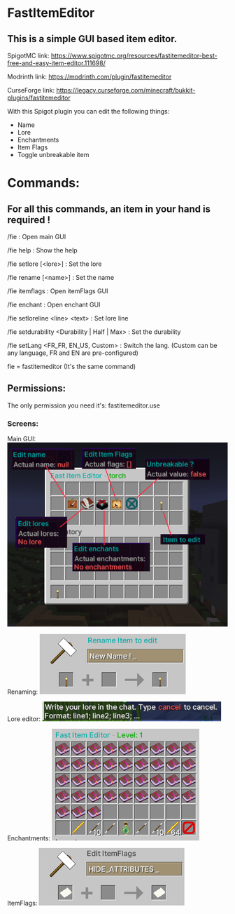 # FastItemEditor

## This is a simple GUI based item editor.

SpigotMC link: https://www.spigotmc.org/resources/fastitemeditor-best-free-and-easy-item-editor.111698/

Modrinth link: https://modrinth.com/plugin/fastitemeditor

CurseForge link: https://legacy.curseforge.com/minecraft/bukkit-plugins/fastitemeditor

With this Spigot plugin you can edit the following things:

- Name
- Lore
- Enchantments
- Item Flags
- Toggle unbreakable item

# Commands:
## For all this commands, an item in your hand is required !

/fie : Open main GUI

/fie help : Show the help

/fie setlore [&lt;lore&gt;] : Set the lore

/fie rename [&lt;name&gt;] : Set the name

/fie itemflags : Open itemFlags GUI

/fie enchant : Open enchant GUI

/fie setloreline &lt;line&gt; &lt;text&gt; : Set lore line

/fie setdurability &lt;Durability | Half | Max&gt; : Set the durability

/fie setLang &lt;FR_FR, EN_US, Custom&gt; : Switch the lang. (Custom can be any language, FR and EN are pre-configured)

fie = fastitemeditor (It's the same command)

## Permissions:
The only permission you need it's: fastitemeditor.use

### Screens:
Main GUI:
![Main Screen](https://github.com/Mathildeuh/FastItemEditor/blob/master/img/SpigotLanding.png?raw=true)

Renaming:
![Main Screen](https://github.com/Mathildeuh/FastItemEditor/blob/master/img/rename-gui.png?raw=true)

Lore editor:
![Main Screen](https://github.com/Mathildeuh/FastItemEditor/blob/master/img/lore-edit.png?raw=true)

Enchantments:
![Enchants](https://github.com/Mathildeuh/FastItemEditor/blob/master/img/enchant-gui.png?raw=true)

ItemFlags:
![ItemFlags](https://github.com/Mathildeuh/FastItemEditor/blob/master/img/itemflags-gui.png?raw=true)

 
